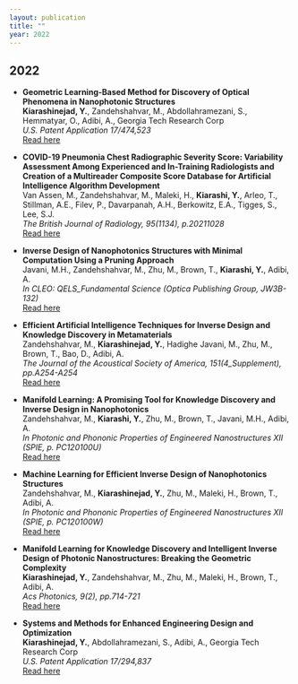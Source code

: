 ```yaml
---
layout: publication
title: ""
year: 2022
---
```


## 2022

- **Geometric Learning-Based Method for Discovery of Optical Phenomena in Nanophotonic Structures**  
   **Kiarashinejad, Y.**, Zandehshahvar, M., Abdollahramezani, S., Hemmatyar, O., Adibi, A., Georgia Tech Research Corp  
   *U.S. Patent Application 17/474,523*  
   [Read here](https://patents.google.com/patent/US20220391708A1/en)

- **COVID-19 Pneumonia Chest Radiographic Severity Score: Variability Assessment Among Experienced and In-Training Radiologists and Creation of a Multireader Composite Score Database for Artificial Intelligence Algorithm Development**  
   Van Assen, M., Zandehshahvar, M., Maleki, H., **Kiarashi, Y.**, Arleo, T., Stillman, A.E., Filev, P., Davarpanah, A.H., Berkowitz, E.A., Tigges, S., Lee, S.J.  
   *The British Journal of Radiology, 95(1134), p.20211028*  
   [Read here](https://academic.oup.com/bjr/article/95/1134/20211028/7451423)

- **Inverse Design of Nanophotonics Structures with Minimal Computation Using a Pruning Approach**  
   Javani, M.H., Zandehshahvar, M., Zhu, M., Brown, T., **Kiarashi, Y.**, Adibi, A.  
   *In CLEO: QELS_Fundamental Science (Optica Publishing Group, JW3B-132)*  
   [Read here](https://opg.optica.org/abstract.cfm?uri=cleo_qels-2022-JW3B.132)

- **Efficient Artificial Intelligence Techniques for Inverse Design and Knowledge Discovery in Metamaterials**  
   Zandehshahvar, M., **Kiarashinejad, Y.**, Hadighe Javani, M., Zhu, M., Brown, T., Bao, D., Adibi, A.  
   *The Journal of the Acoustical Society of America, 151(4_Supplement), pp.A254-A254*  
   [Read here](https://pubs.aip.org/asa/jasa/article/151/4_Supplement/A254/2838818/Efficient-artificial-intelligence-techniques-for)

- **Manifold Learning: A Promising Tool for Knowledge Discovery and Inverse Design in Nanophotonics**  
   Zandehshahvar, M., **Kiarashi, Y.**, Zhu, M., Brown, T., Javani, M.H., Adibi, A.  
   *In Photonic and Phononic Properties of Engineered Nanostructures XII (SPIE, p. PC120100U)*  
   [Read here](https://www.spiedigitallibrary.org/conference-proceedings-of-spie/PC12010/PC120100U/Manifold-learning--A-promising-tool-for-knowledge-discovery-and/10.1117/12.2617486.short)

- **Machine Learning for Efficient Inverse Design of Nanophotonics Structures**  
   Zandehshahvar, M., **Kiarashinejad, Y.**, Zhu, M., Maleki, H., Brown, T., Adibi, A.  
   *In Photonic and Phononic Properties of Engineered Nanostructures XII (SPIE, p. PC120100W)*  
   [Read here](https://www.spiedigitallibrary.org/conference-proceedings-of-spie/PC12010/PC120100W/Machine-learning-for-efficient-inverse-design-of-nanophotonics-structures/10.1117/12.2617485.short)

- **Manifold Learning for Knowledge Discovery and Intelligent Inverse Design of Photonic Nanostructures: Breaking the Geometric Complexity**  
   **Kiarashinejad, Y.**, Zandehshahvar, M., Zhu, M., Maleki, H., Brown, T., Adibi, A.  
   *Acs Photonics, 9(2), pp.714-721*  
   [Read here](https://pubs.acs.org/doi/full/10.1021/acsphotonics.1c01888)

- **Systems and Methods for Enhanced Engineering Design and Optimization**  
   **Kiarashinejad, Y.**, Abdollahramezani, S., Adibi, A., Georgia Tech Research Corp  
   *U.S. Patent Application 17/294,837*  
   [Read here](https://patents.google.com/patent/US20220019716A1/en)
